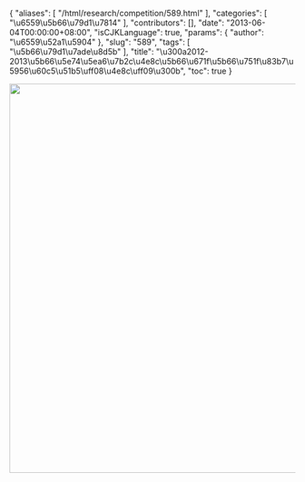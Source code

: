{
    "aliases": [
        "/html/research/competition/589.html"
    ],
    "categories": [
        "\u6559\u5b66\u79d1\u7814"
    ],
    "contributors": [],
    "date": "2013-06-04T00:00:00+08:00",
    "isCJKLanguage": true,
    "params": {
        "author": "\u6559\u52a1\u5904"
    },
    "slug": "589",
    "tags": [
        "\u5b66\u79d1\u7ade\u8d5b"
    ],
    "title": "\u300a2012-2013\u5b66\u5e74\u5ea6\u7b2c\u4e8c\u5b66\u671f\u5b66\u751f\u83b7\u5956\u60c5\u51b5\uff08\u4e8c\uff09\u300b",
    "toc": true
}

<img
    src="https://cdn.tfls.online/mirror/full/cbe3cb0d03de436440adf2f138c0be19ff421135.jpg"
    style="display:block;margin-left:auto;margin-right:auto;"
    decoding="async"
    fetchpriority="auto"
    loading="lazy"
    height="686"
    width="600"
/>

